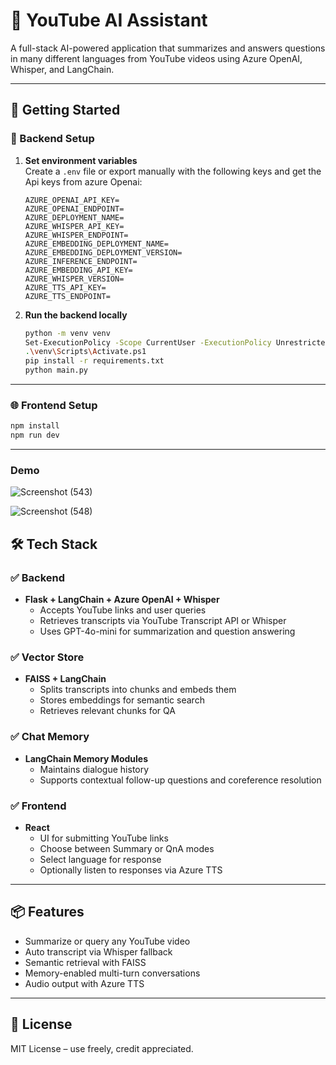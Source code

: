 # 🎥 YouTube AI Assistant  
A full-stack AI-powered application that summarizes and answers questions in many different languages from YouTube videos using Azure OpenAI, Whisper, and LangChain.

---

## 🚀 Getting Started

### 🔧 Backend Setup

1. **Set environment variables**  
   Create a `.env` file or export manually with the following keys  and get the Api keys from azure Openai:

   ```env
   AZURE_OPENAI_API_KEY=
   AZURE_OPENAI_ENDPOINT=
   AZURE_DEPLOYMENT_NAME=
   AZURE_WHISPER_API_KEY=
   AZURE_WHISPER_ENDPOINT=
   AZURE_EMBEDDING_DEPLOYMENT_NAME=
   AZURE_EMBEDDING_DEPLOYMENT_VERSION=
   AZURE_INFERENCE_ENDPOINT=
   AZURE_EMBEDDING_API_KEY=
   AZURE_WHISPER_VERSION=
   AZURE_TTS_API_KEY=
   AZURE_TTS_ENDPOINT=
   ```

2. **Run the backend locally**

   ```bash
   python -m venv venv
   Set-ExecutionPolicy -Scope CurrentUser -ExecutionPolicy Unrestricted  # (PowerShell only)
   .\venv\Scripts\Activate.ps1                                           # (PowerShell)
   pip install -r requirements.txt
   python main.py
   ```

---

### 🌐 Frontend Setup

```bash
npm install
npm run dev
```

---
### Demo
![Screenshot (543)](https://github.com/user-attachments/assets/eb90fb65-2f80-4624-b70c-da76cacbdec1)

![Screenshot (548)](https://github.com/user-attachments/assets/c116c803-17a5-4484-9461-89d57d14e7d4)






## 🛠️ Tech Stack

### ✅ Backend
- **Flask + LangChain + Azure OpenAI + Whisper**
  - Accepts YouTube links and user queries
  - Retrieves transcripts via YouTube Transcript API or Whisper
  - Uses GPT-4o-mini for summarization and question answering

### ✅ Vector Store
- **FAISS + LangChain**
  - Splits transcripts into chunks and embeds them
  - Stores embeddings for semantic search
  - Retrieves relevant chunks for QA

### ✅ Chat Memory
- **LangChain Memory Modules**
  - Maintains dialogue history
  - Supports contextual follow-up questions and coreference resolution

### ✅ Frontend
- **React**
  - UI for submitting YouTube links
  - Choose between Summary or QnA modes
  - Select language for response
  - Optionally listen to responses via Azure TTS

---

## 📦 Features
- Summarize or query any YouTube video  
- Auto transcript via Whisper fallback  
- Semantic retrieval with FAISS  
- Memory-enabled multi-turn conversations  
- Audio output with Azure TTS  

---

## 📄 License
MIT License – use freely, credit appreciated.
